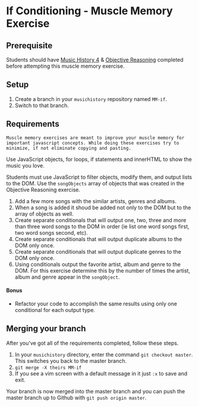# If Conditioning - Muscle Memory Exercise

## Prerequisite
Students should have [Music History 4](SP_JS_MUSIC_HISTORY_4.md) & [Objective Reasoning](SP_MM_OBJECTS.md) completed before attempting this muscle memory exercise.

## Setup

1. Create a branch in your `musichistory` repository named `MM-if`.
1. Switch to that branch.

## Requirements

`Muscle memory exercises are meant to improve your muscle memory for important javascript concepts. While doing these exercises try to minimize, if not eliminate copying and pasting.`

Use JavaScript objects, for loops, if statements and innerHTML to show the music you love.

Students must use JavaScript to filter objects, modify them, and output lists to the DOM. Use the `songObjects` array of objects that was created in the Objective Reasoning exercise.

1. Add a few more songs with the similar artists, genres and albums.
1. When a song is added it shoud be added not only to the DOM but to the array of objects as well.
1. Create separate conditionals that will output one, two, three and more than three word songs to the DOM in order (ie list one word songs first, two word songs second, etc).
1. Create separate conditionals that will output duplicate albums to the DOM only once.
1. Create separate conditionals that will output duplicate genres to the DOM only once.
1. Using conditionals output the favorite artist, album and genre to the DOM. For this exercise determine this by the number of times the artist, album and genre appear in the `songObject`.

#### Bonus
*   Refactor your code to accomplish the same results using only one conditional for each output type.


## Merging your branch

After you've got all of the requirements completed, follow these steps.

1. In your `musichistory` directory, enter the command `git checkout master`. This switches you back to the master branch.
1. `git merge -X theirs MM-if`
1. If you see a vim screen with a default message in it just `:x` to save and exit.

Your branch is now merged into the master branch and you can push the master branch up to Github with `git push origin master`.